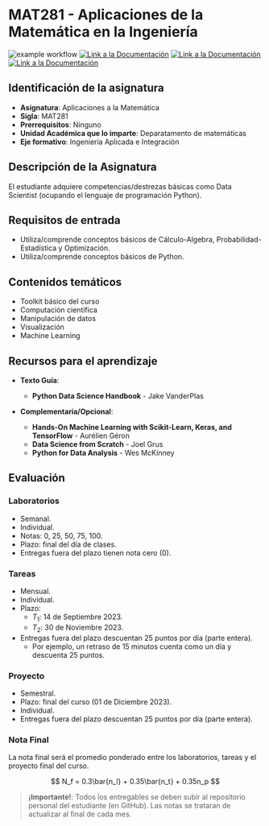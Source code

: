 # MAT281 - Aplicaciones de la Matemática en la Ingeniería

![example workflow](https://github.com/fralfaro/MAT281_2023/actions/workflows/documentation.yml/badge.svg)
<a href="https://fralfaro.github.io/MAT281_2023/"><img alt="Link a la Documentación" src="https://img.shields.io/badge/docs-link-brightgreen"></a>
<a href="https://drive.google.com/drive/folders/1_Gv93mxABPmKu5_85-eZ7lZGwkS1XYJL?usp=sharing"><img alt="Link a la Documentación" src="https://img.shields.io/badge/clases-link-brightgreen"></a>
<a href="https://docs.google.com/spreadsheets/d/1bBvqdpvmcKs-lT4pX33S5ouOLeAQBVQe/edit?usp=sharing&ouid=101387375267916178365&rtpof=true&sd=true"><img alt="Link a la Documentación" src="https://img.shields.io/badge/notas-link-brightgreen"></a>


## Identificación de la asignatura

* **Asignatura**: Aplicaciones a la Matemática
* **Sigla**: MAT281
* **Prerrequisitos**: Ninguno
* **Unidad Académica que lo imparte**: Deparatamento de matemáticas
* **Eje formativo**: Ingeniería Aplicada e Integración

## Descripción de la Asignatura

El estudiante adquiere competencias/destrezas básicas como Data Scientist (ocupando el lenguaje de programación Python).

## Requisitos de entrada

* Utiliza/comprende conceptos básicos de Cálculo-Algebra, Probabilidad-Estadística y Optimización.
* Utiliza/comprende conceptos básicos de Python.

## Contenidos temáticos

* Toolkit básico del curso
* Computación científica
* Manipulación de datos
* Visualización
* Machine Learning

## Recursos para el aprendizaje

* **Texto Guía**:  
  * **Python Data Science Handbook** - Jake VanderPlas
  

* **Complementaria/Opcional**:  
  * **Hands-On Machine Learning with Scikit-Learn, Keras, and TensorFlow** - Aurélien Géron
  * **Data Science from Scratch** - Joel Grus
  * **Python for Data Analysis** - Wes McKinney


## Evaluación

### Laboratorios 
- Semanal.
- Individual.
- Notas: 0, 25, 50, 75, 100.
- Plazo: final del día de clases.
- Entregas fuera del plazo tienen nota cero (0).  
    

### Tareas 
- Mensual.
- Individual.
- Plazo:
  - $T_1$: 14 de Septiembre 2023.
  - $T_2$: 30 de Noviembre 2023.
- Entregas fuera del plazo descuentan 25 puntos por día (parte entera). 
    - Por ejemplo, un retraso de 15 minutos cuenta como un día y descuenta 25 puntos.  
      

### Proyecto 
- Semestral.
- Plazo: final del curso (01 de Diciembre 2023).
- Individual.
- Entregas fuera del plazo descuentan 25 puntos por día (parte entera).  

### Nota Final

La nota final será el promedio ponderado entre los laboratorios, tareas y el proyecto final del curso.

$$
N_f = 0.3\bar{n_l} + 0.35\bar{n_t} + 0.35n_p
$$

> **¡Importante!**: Todos los entregables se deben subir al repositorio personal del estudiante (en GitHub). Las notas se trataran de actualizar al final de cada mes.


